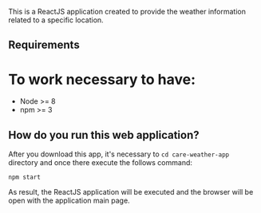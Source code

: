 This is a ReactJS application created to provide the weather information related to a specific location.

## Requirements

# To work necessary to have:

- Node >= 8
- npm >= 3

## How do you run this web application?

After you download this app, it's necessary to ```cd care-weather-app``` directory and once there execute the follows command:

```npm start```

As result, the ReactJS application will be executed and the browser will be open with the application main page.
